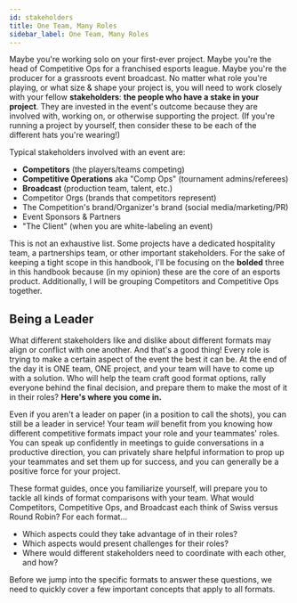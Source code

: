 ```yaml
---
id: stakeholders
title: One Team, Many Roles
sidebar_label: One Team, Many Roles
---
```


Maybe you're working solo on your first-ever project.
Maybe you're the head of Competitive Ops for a franchised esports league.
Maybe you're the producer for a grassroots event broadcast.
No matter what role you're playing, or what size & shape your project is,
 you will need to work closely with your fellow **stakeholders**: **the people who have a stake in your project**.
They are invested in the event's outcome because they are involved with, working on, or otherwise supporting the project.
(If you're running a project by yourself, then consider these to be each of the different hats you're wearing!)

Typical stakeholders involved with an event are:

* **Competitors** (the players/teams competing)
* **Competitive Operations** aka "Comp Ops" (tournament admins/referees)
* **Broadcast** (production team, talent, etc.)
* Competitor Orgs (brands that competitors represent)
* The Competition's brand/Organizer's brand (social media/marketing/PR)
* Event Sponsors & Partners
* "The Client" (when you are white-labeling an event)

This is not an exhaustive list.
Some projects have a dedicated hospitality team, a partnerships team, or other important stakeholders.
For the sake of keeping a tight scope in this handbook, I'll be focusing on the **bolded** three in this handbook
 because (in my opinion) these are the core of an esports product.
Additionally, I will be grouping Competitors and Competitive Ops together.

## Being a Leader

What different stakeholders like and dislike about different formats may align or conflict with one another.
And that's a good thing!
Every role is trying to make a certain aspect of the event the best it can be.
At the end of the day it is ONE team, ONE project, and your team will have to come up with a solution.
Who will help the team craft good format options, rally everyone behind the final decision, and prepare them to make the most of it in their roles?
**Here's where you come in.**

Even if you aren't a leader on paper (in a position to call the shots), you can still be a leader in service!
Your team *will* benefit from you knowing how different competitive formats impact your role and your teammates' roles.
You can speak up confidently in meetings to guide conversations in a productive direction, you can privately share helpful information to prop up your teammates and set them up for success, and you can generally be a positive force for your project.

These format guides, once you familiarize yourself, will prepare you to tackle all kinds of format comparisons with your team.
What would Competitors, Competitive Ops, and Broadcast each think of Swiss versus Round Robin? For each format...

* Which aspects could they take advantage of in their roles?
* Which aspects would present challenges for their roles?
* Where would different stakeholders need to coordinate with each other, and how?

Before we jump into the specific formats to answer these questions, we need to quickly cover a few important concepts that apply to all formats.
